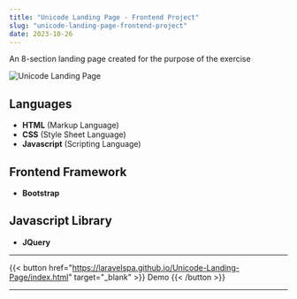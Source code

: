 ```yaml
---
title: "Unicode Landing Page - Frontend Project"
slug: "unicode-landing-page-frontend-project"
date: 2023-10-26
---
```

An 8-section landing page created for the purpose of the exercise

![Unicode Landing Page](/blog/img/portfolio/unicode-landing-page/full-page.jpeg "unicode Landing Page")

## Languages
- **HTML** (Markup Language)
- **CSS** (Style Sheet Language)
- **Javascript** (Scripting Language)

## Frontend Framework
- **Bootstrap**

## Javascript Library
- **JQuery**

---
{{< button href="https://laravelspa.github.io/Unicode-Landing-Page/index.html" target="_blank" >}}
Demo
{{< /button >}}

---